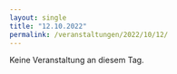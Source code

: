 ```yaml
---
layout: single
title: "12.10.2022"
permalink: /veranstaltungen/2022/10/12/
---
```


Keine Veranstaltung an diesem Tag.
